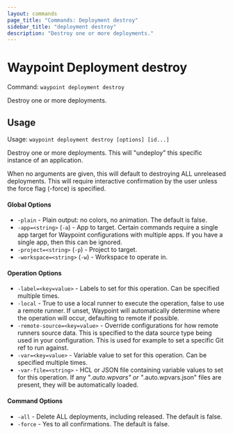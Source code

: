 ```yaml
---
layout: commands
page_title: "Commands: Deployment destroy"
sidebar_title: "deployment destroy"
description: "Destroy one or more deployments."
---
```


# Waypoint Deployment destroy

Command: `waypoint deployment destroy`

Destroy one or more deployments.


## Usage

Usage: `waypoint deployment destroy [options] [id...]`


  Destroy one or more deployments. This will "undeploy" this specific
  instance of an application.

  When no arguments are given, this will default to destroying ALL
  unreleased deployments. This will require interactive confirmation
  by the user unless the force flag (-force) is specified.

#### Global Options

- `-plain` - Plain output: no colors, no animation. The default is false.
- `-app=<string>` (`-a`) - App to target. Certain commands require a single app target for Waypoint configurations with multiple apps. If you have a single app, then this can be ignored.
- `-project=<string>` (`-p`) - Project to target.
- `-workspace=<string>` (`-w`) - Workspace to operate in.

#### Operation Options

- `-label=<key=value>` - Labels to set for this operation. Can be specified multiple times.
- `-local` - True to use a local runner to execute the operation, false to use a remote runner. 
If unset, Waypoint will automatically determine where the operation will occur, 
defaulting to remote if possible.
- `-remote-source=<key=value>` - Override configurations for how remote runners source data. This is specified to the data source type being used in your configuration. This is used for example to set a specific Git ref to run against.
- `-var=<key=value>` - Variable value to set for this operation. Can be specified multiple times.
- `-var-file=<string>` - HCL or JSON file containing variable values to set for this operation. If any "*.auto.wpvars" or "*.auto.wpvars.json" files are present, they will be automatically loaded.

#### Command Options

- `-all` - Delete ALL deployments, including released. The default is false.
- `-force` - Yes to all confirmations. The default is false.

